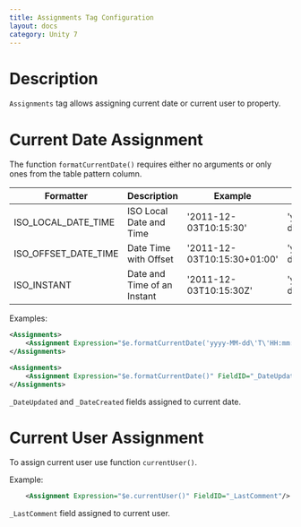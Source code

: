 ```yaml
---
title: Assignments Tag Configuration
layout: docs
category: Unity 7
---
```


# Description

`Assignments` tag allows assigning current date or current user to property.

# Current Date Assignment

The function `formatCurrentDate()` requires either no arguments or only ones from the table pattern column.

| Formatter | Description | Example | Pattern |
|-------|--------|---------|--------|
| ISO_LOCAL_DATE_TIME | ISO Local Date and Time | '2011-12-03T10:15:30' | 'yyyy-MM-dd\'T\'HH:mm:ss' |
| ISO_OFFSET_DATE_TIME | Date Time with Offset | '2011-12-03T10:15:30+01:00' | 'yyyy-MM-dd'T'HH:mm:ss.SSSZ' |
| ISO_INSTANT |	Date and Time of an Instant | '2011-12-03T10:15:30Z' | 'yyyy-MM-dd\'T\'HH:mm:ss\'Z\'' |

Examples:

```xml
<Assignments>
    <Assignment Expression="$e.formatCurrentDate('yyyy-MM-dd\'T\'HH:mm:ss')" FieldID="_DateCreated"/>
</Assignments>
```

```xml
<Assignments>
    <Assignment Expression="$e.formatCurrentDate()" FieldID="_DateUpdated"/>
</Assignments>
```

`_DateUpdated` and `_DateCreated` fields assigned to current date.

# Current User Assignment

To assign current user use function `currentUser()`.

Example:

```xml 
    <Assignment Expression="$e.currentUser()" FieldID="_LastComment"/>
```

`_LastComment` field assigned to current user.
